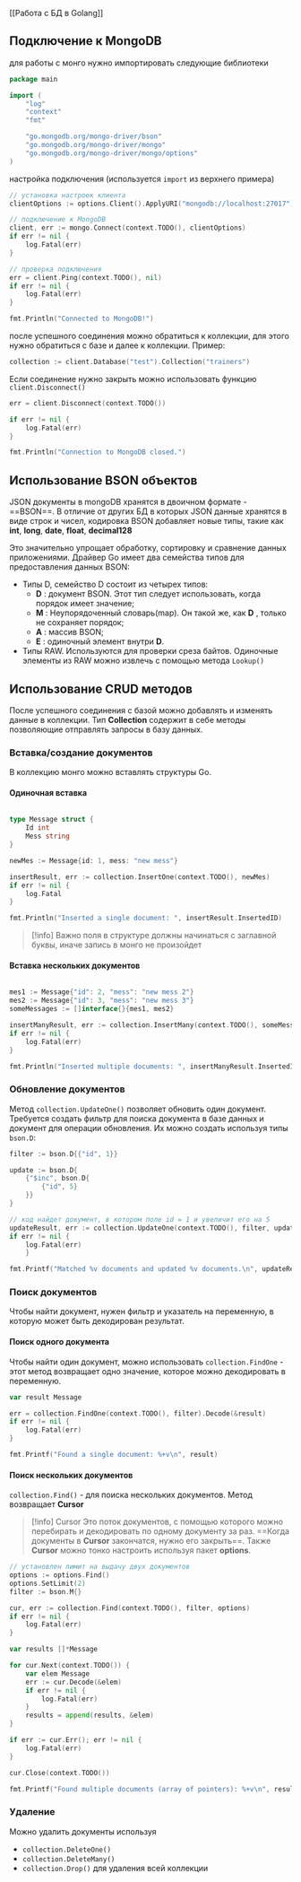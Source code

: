 [[Работа с БД в Golang]]

## Подключение к MongoDB

для работы с монго нужно импортировать следующие библиотеки
```go
package main

import (
	"log"
	"context"
	"fmt"

	"go.mongodb.org/mongo-driver/bson" 
	"go.mongodb.org/mongo-driver/mongo"
	"go.mongodb.org/mongo-driver/mongo/options"
)
```

настройка подключения (используется `import` из верхнего примера)
```go
// установка настроек клиента
clientOptions := options.Client().ApplyURI("mongodb://localhost:27017")

// подключение к MongoDB
client, err := mongo.Connect(context.TODO(), clientOptions)
if err != nil {
	log.Fatal(err)
}

// проверка подключения
err = client.Ping(context.TODO(), nil)
if err != nil {
	log.Fatal(err)
}

fmt.Println("Connected to MongoDB!")
```

после успешного соединения можно обратиться к коллекции, для этого нужно обратиться с базе и далее к коллекции. Пример:
```go
collection := client.Database("test").Collection("trainers")
```

Если соединение нужно закрыть можно использовать функцию `client.Disconnect()`
```go
err = client.Disconnect(context.TODO())

if err != nil {
	log.Fatal(err)
}

fmt.Println("Connection to MongoDB closed.")
```

## Использование BSON объектов

JSON документы в mongoDB хранятся в двоичном формате - ==BSON==. В отличие от других БД в которых JSON данные хранятся в виде строк и чисел, кодировка BSON добавляет новые типы, такие как **int**, **long**, **date**, **float**, **decimal128**

Это значительно упрощает обработку, сортировку и сравнение данных приложениями. 
Драйвер Go имеет два семейства типов для предоставления данных BSON: 
 - Типы D, семейство D состоит из четырех типов:
	 - **D** : документ BSON. Этот тип следует использовать, когда порядок имеет значение;
	 - **M** : Неупорядоченный словарь(map). Он такой же, как **D** , только не сохраняет порядок;
	 - **A** : массив BSON;
	 - **E** : одиночный элемент внутри **D**.
 - Типы RAW. Используются для проверки среза байтов. Одиночные элементы из RAW можно извлечь с помощью метода `Lookup()` 

## Использование CRUD методов

После успешного соединения с базой можно добавлять и изменять данные в коллекции.
Тип **Collection** содержит в себе методы позволяющие отправлять запросы в базу данных.

### Вставка/создание документов
В коллекцию монго можно вставлять структуры Go.

#### Одиночная вставка

```go

type Message struct {
	Id int
	Mess string
}

newMes := Message{id: 1, mess: "new mess"}

insertResult, err := collection.InsertOne(context.TODO(), newMes)
if err != nil {
	log.Fatal
}

fmt.Println("Inserted a single document: ", insertResult.InsertedID)
```
>[!info] Важно
> поля в структуре должны начинаться с заглавной буквы, иначе запись в монго не произойдет


#### Вставка нескольких документов

```Go

mes1 := Message{"id": 2, "mess": "new mess 2"}
mes2 := Message{"id": 3, "mess": "new mess 3"}
someMessages := []interface{}{mes1, mes2}

insertManyResult, err := collection.InsertMany(context.TODO(), someMessages)
if err != nil {
	log.Fatal(err)
}

fmt.Println("Inserted multiple documents: ", insertManyResult.InsertedIDs)
```

### Обновление документов

Метод `collection.UpdateOne()` позволяет обновить один документ. Требуется создать фильтр для поиска документа в базе данных и документ для операции обновления. Их можно создать используя типы `bson.D`:

```go
filter := bson.D{{"id", 1}}

update := bson.D{
	{"$inc", bson.D{
		{"id", 5}
	}}
}

// код найдет документ, в котором поле id = 1 и увеличит его на 5
updateResult, err := collection.UpdateOne(context.TODO(), filter, update) 
if err != nil {
	log.Fatal(err) 
	}

fmt.Printf("Matched %v documents and updated %v documents.\n", updateResult.MatchedCount, updateResult.ModifiedCount)
```

### Поиск документов

Чтобы найти документ, нужен фильтр и указатель на переменную, в которую может быть декодирован результат.

#### Поиск одного документа

Чтобы найти один документ, можно использовать `collection.FindOne` - этот метод возвращает одно значение, которое можно декодировать в переменную.

```Go
var result Message

err = collection.FindOne(context.TODO(), filter).Decode(&result)
if err != nil {
	log.Fatal(err)
}

fmt.Printf("Found a single document: %+v\n", result)
```

#### Поиск нескольких документов

`collection.Find()` - для поиска нескольких документов. Метод возвращает **Cursor** 

>[!info] Cursor
> Это поток документов, с помощью которого можно перебирать и декодировать по одному документу за раз. ==Когда документы в **Cursor** закончатся, нужно его закрыть==. Также **Cursor** можно тонко настроить используя пакет **options**.

```Go
// установлен лимит на выдачу двух документов
options := options.Find()
options.SetLimit(2)
filter := bson.M{}

cur, err := collection.Find(context.TODO(), filter, options) 
if err != nil { 
	log.Fatal(err) 
}

var results []*Message

for cur.Next(context.TODO()) {
	var elem Message
	err := cur.Decode(&elem)
	if err != nil {
		log.Fatal(err)
	}
	results = append(results, &elem)
}

if err := cur.Err(); err != nil {
	log.Fatal(err)
}

cur.Close(context.TODO())

fmt.Printf("Found multiple documents (array of pointers): %+v\n", results)
```

### Удаление

Можно удалить документы используя
 - `collection.DeleteOne()`
 - `collection.DeleteMany()`
 - `collection.Drop()` для удаления всей коллекции